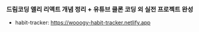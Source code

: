 ### 드림코딩 앨리 리액트 개념 정리 + 유튜브 클론 코딩 외 실전 프로젝트 완성

- habit-tracker: https://wooogy-habit-tracker.netlify.app